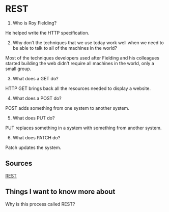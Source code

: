 # REST

1. Who is Roy Fielding?

He helped write the HTTP specification.

2. Why don’t the techniques that we use today work well when we need to be able to talk to all of the machines in the world?

Most of the techniques developers used after Fielding and his colleagues started building the web didn't require all machines in the world, only a small group.

3. What does a GET do?

HTTP GET brings back all the resources needed to display a website.

4. What does a POST do?

POST adds something from one system to another system.

5. What does PUT do?

PUT replaces something in a system with something from another system.

6. What does PATCH do?

  Patch updates the system.

## Sources

[REST](https://gist.github.com/brookr/5977550)

## Things I want to know more about

Why is this process called REST?
